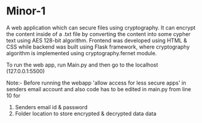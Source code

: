 # Minor-1
A web application which can secure files using cryptography. It can encrypt the content inside of a .txt file by converting the content into some cypher text using AES 128-bit algorithm. Frontend was developed using HTML & CSS while backend was built using Flask framework, where cryptography algorithm is implemented using cryptography.fernet module.

To run the web app, run Main.py and then go to the localhost (127.0.0.1:5500)

Note:- Before running the webapp 'allow access for less secure apps' in senders email account and also code has to be edited in main.py from line 10 for
  1) Senders email id & password
  2) Folder location to store encrypted & decrypted data data
